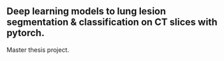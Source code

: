 ## Deep learning models to lung lesion segmentation & classification on CT slices with pytorch.

Master thesis project.

